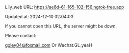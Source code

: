 Lily_web URL: https://ae6d-61-165-102-156.ngrok-free.app

Updated at: 2024-12-10 02:04:03

If you cannot open this URL, the server might be down.

Please contact: 

goley04@foxmail.com Or Wechat:GL_yeaH